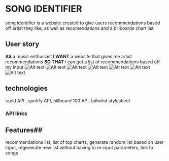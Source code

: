 # SONG IDENTIFIER

song identifier is a website created to give users recommendations based off artist they like, as well as recomendations and a billboards chart list
## User story 
**AS** a music enthusiast
**I WANT** a website that gives me artist recommendations
**SO THAT** i can get a list of recommendations based off my input
![Alt text](assets/images/desktop.home.png)
![Alt text](assets/images/desktop.srch.png)
![Alt text](assets/images/tablet.home.png)
![Alt text](assets/images/tablet.srch.png)
![Alt text](assets/images/mobile.srch.png)
![Alt text](assets/images/mobile.home.png)
![Alt text](assets/images/mobile.srch.png)
## technologies
rapid API , spotify API, billboard 100 API, tailwind stylesheet 
 ### API links ###
## Features##
recommendations list, list of top charts, generate random list based on user input, regenerate new list without having to re input parameters, link to songs

